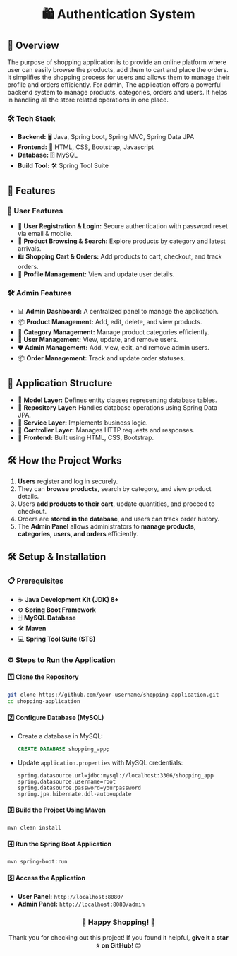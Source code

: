 <h1 align="center"> 🛍️ Authentication System</h1>

## 📌 Overview
The purpose of shopping application is to provide an online platform where user can easily browse the products, add them to cart and place the orders. It simplifies the shopping process for users and allows them to manage their profile and orders efficiently.
For admin, The application offers a powerful backend system to manage products, categories, orders and users. It helps in handling all the store related operations in one place. 

### 🛠️ Tech Stack
- **Backend:** 🖥️ Java, Spring boot, Spring MVC, Spring Data JPA  
- **Frontend:** 🎨 HTML, CSS, Bootstrap, Javascript
- **Database:** 🗄️ MySQL  
- **Build Tool:** 🛠️ Spring Tool Suite 

## 🚀 Features

### 👤 User Features
- 🔑 **User Registration & Login:** Secure authentication with password reset via email & mobile.
- 🛒 **Product Browsing & Search:** Explore products by category and latest arrivals.
- 🛍️ **Shopping Cart & Orders:** Add products to cart, checkout, and track orders.
- 👤 **Profile Management:** View and update user details.

### 🛠️ Admin Features
- 📊 **Admin Dashboard:** A centralized panel to manage the application.
- 📦 **Product Management:** Add, edit, delete, and view products.
- 📂 **Category Management:** Manage product categories efficiently.
- 👥 **User Management:** View, update, and remove users.
- 🛡️ **Admin Management:** Add, view, edit, and remove admin users.
- 📦 **Order Management:** Track and update order statuses.

## 📐 Application Structure
- 📂 **Model Layer:** Defines entity classes representing database tables.
- 📂 **Repository Layer:** Handles database operations using Spring Data JPA.
- 📂 **Service Layer:** Implements business logic.
- 📂 **Controller Layer:** Manages HTTP requests and responses.
- 🎨 **Frontend:** Built using HTML, CSS, Bootstrap.

## 🛠️ How the Project Works
1. **Users** register and log in securely.
2. They can **browse products**, search by category, and view product details.
3. Users **add products to their cart**, update quantities, and proceed to checkout.
4. Orders are **stored in the database**, and users can track order history.
5. The **Admin Panel** allows administrators to **manage products, categories, users, and orders** efficiently.

## 🛠️ Setup & Installation

### 📋 Prerequisites
- ☕ **Java Development Kit (JDK) 8+**
- ⚙️ **Spring Boot Framework**
- 🗄️ **MySQL Database**
- 🛠️ **Maven**
- 💻 **Spring Tool Suite (STS)**

### ⚙️ Steps to Run the Application

#### 1️⃣ Clone the Repository
```sh
git clone https://github.com/your-username/shopping-application.git
cd shopping-application
```

#### 2️⃣ Configure Database (MySQL)
- Create a database in MySQL:
  ```sql
  CREATE DATABASE shopping_app;
  ```
- Update `application.properties` with MySQL credentials:
  ```properties
  spring.datasource.url=jdbc:mysql://localhost:3306/shopping_app
  spring.datasource.username=root
  spring.datasource.password=yourpassword
  spring.jpa.hibernate.ddl-auto=update
  ```

#### 3️⃣ Build the Project Using Maven
```sh
mvn clean install
```

#### 4️⃣ Run the Spring Boot Application
```sh
mvn spring-boot:run
```

#### 5️⃣ Access the Application
- **User Panel:** `http://localhost:8080/`
- **Admin Panel:** `http://localhost:8080/admin`


<h3 align="center">🎉 Happy Shopping! 🚀</h3> 
<p align="center">Thank you for checking out this project! If you found it helpful, <b>give it a star ⭐ on GitHub! </b> 😊</p>
